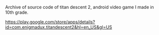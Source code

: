Archive of source code of titan descent 2, android video game I made in 10th grade. 

https://play.google.com/store/apps/details?id=com.enigmadux.titandescent2&hl=en_US&gl=US

